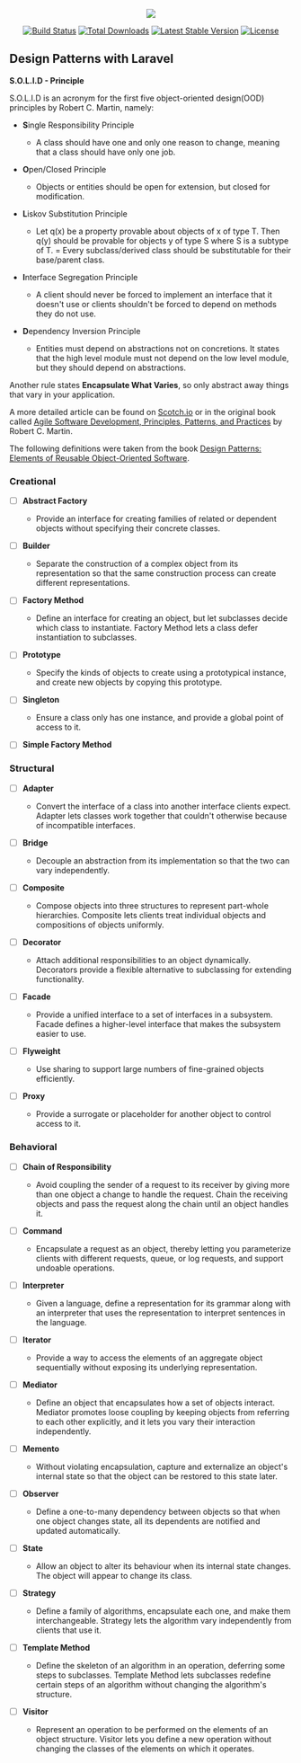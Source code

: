 <p align="center"><img src="https://laravel.com/assets/img/components/logo-laravel.svg"></p>

<p align="center">
<a href="https://travis-ci.org/laravel/framework"><img src="https://travis-ci.org/laravel/framework.svg" alt="Build Status"></a>
<a href="https://packagist.org/packages/laravel/framework"><img src="https://poser.pugx.org/laravel/framework/d/total.svg" alt="Total Downloads"></a>
<a href="https://packagist.org/packages/laravel/framework"><img src="https://poser.pugx.org/laravel/framework/v/stable.svg" alt="Latest Stable Version"></a>
<a href="https://packagist.org/packages/laravel/framework"><img src="https://poser.pugx.org/laravel/framework/license.svg" alt="License"></a>
</p>

## Design Patterns with Laravel

**S.O.L.I.D - Principle**

S.O.L.I.D is an acronym for the first five object-oriented design(OOD) principles by Robert C. Martin, namely:

* **S**ingle Responsibility Principle
	* A class should have one and only one reason to change, meaning that a class should have only one job.

* **O**pen/Closed Principle
	* Objects or entities should be open for extension, but closed for modification.

* **L**iskov Substitution Principle
	* Let q(x) be a property provable about objects of x of type T. Then q(y) should be provable for objects y of type S where S is a subtype of T.
	= Every subclass/derived class should be substitutable for their base/parent class.

* **I**nterface Segregation Principle
	* A client should never be forced to implement an interface that it doesn't use or clients shouldn't be forced to depend on methods they do not use.

* **D**ependency Inversion Principle
	* Entities must depend on abstractions not on concretions. It states that the high level module must not depend on the low level module, but they should depend on abstractions.

Another rule states **Encapsulate What Varies**, so only abstract away things that vary in your application.

A more detailed article can be found on <a href="https://scotch.io/bar-talk/s-o-l-i-d-the-first-five-principles-of-object-oriented-design">Scotch.io</a>
or in the original book called <a href="https://www.amazon.com/Software-Development-Principles-Patterns-Practices/dp/0135974445/ref=sr_1_2?ie=UTF8&qid=1502116411&sr=8-2&keywords=agile+software+development">
Agile Software Development, Principles, Patterns, and Practices</a> by Robert C. Martin.

The following definitions were taken from the book <a href="https://www.amazon.com/Design-Patterns-Elements-Reusable-Object-Oriented/dp/0201633612/ref=sr_1_1?ie=UTF8&qid=1502116580&sr=8-1&keywords=design+patterns">
Design Patterns: Elements of Reusable Object-Oriented Software</a>.

### Creational

- [ ] **Abstract Factory**
	* Provide an interface for creating families of related or dependent objects without specifying their concrete classes.

- [ ] **Builder**
	* Separate the construction of a complex object from its representation so that the same
	construction process can create different representations.

- [ ] **Factory Method**
	* Define an interface for creating an object, but let subclasses decide which class to instantiate. Factory Method lets
	a class defer instantiation to subclasses.

- [ ] **Prototype**
	* Specify the kinds of objects to create using a prototypical instance, and create new objects by copying this prototype.

- [ ] **Singleton**
	* Ensure a class only has one instance, and provide a global point of access to it.

- [ ] **Simple Factory Method**


### Structural

- [ ] **Adapter**
	* Convert the interface of a class into another interface clients expect. Adapter lets classes work together that
	couldn't otherwise because of incompatible interfaces.

- [ ] **Bridge**
	* Decouple an abstraction from its implementation so that the two can vary independently.

- [ ] **Composite**
	* Compose objects into three structures to represent part-whole hierarchies. Composite lets clients treat individual
	objects and compositions of objects uniformly.

- [ ] **Decorator**
	* Attach additional responsibilities to an object dynamically. Decorators provide a flexible alternative to subclassing
	for extending functionality.

- [ ] **Facade**
	* Provide a unified interface to a set of interfaces in a subsystem. Facade defines a higher-level interface that makes
	the subsystem easier to use.

- [ ] **Flyweight**
	* Use sharing to support large numbers of fine-grained objects efficiently.

- [ ] **Proxy**
	* Provide a surrogate or placeholder for another object to control access to it.

### Behavioral

- [ ] **Chain of Responsibility**
	* Avoid coupling the sender of a request to its receiver by giving more than one object a change to handle the request.
	Chain the receiving objects and pass the request along the chain until an object handles it.

- [ ] **Command**
	* Encapsulate a request as an object, thereby letting you parameterize clients with different requests, queue,
	or log requests, and support undoable operations.

- [ ] **Interpreter**
	* Given a language, define a representation for its grammar along with an interpreter that uses the
	representation to interpret sentences in the language.

- [ ] **Iterator**
	* Provide a way to access the elements of an aggregate object sequentially without exposing its underlying
	representation.

- [ ] **Mediator**
	* Define an object that encapsulates how a set of objects interact. Mediator promotes loose coupling by keeping
	 objects from referring to each other explicitly, and it lets you vary their interaction independently.

- [ ] **Memento**
	* Without violating encapsulation, capture and externalize an object's internal state so that the object can be
	restored to this state later.

- [ ] **Observer**
	* Define a one-to-many dependency between objects so that when one object changes state, all its dependents are notified
	and updated automatically.

- [ ] **State**
	* Allow an object to alter its behaviour when its internal state changes. The object will appear to change its class.

- [ ] **Strategy**
	* Define a family of algorithms, encapsulate each one, and make them interchangeable. Strategy lets the algorithm
	vary independently from clients that use it.

- [ ] **Template Method**
	* Define the skeleton of an algorithm in an operation, deferring some steps to subclasses. Template Method lets
	subclasses redefine certain steps of an algorithm without changing the algorithm's structure.

- [ ] **Visitor**
	* Represent an operation to be performed on the elements of an object structure. Visitor lets you define a new operation
	without changing the classes of the elements on which it operates.

